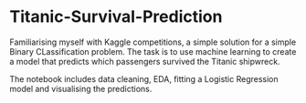 # Titanic-Survival-Prediction

Familiarising myself with Kaggle competitions, a simple solution for a simple Binary CLassification problem. The task is to use machine learning to create a model that predicts which passengers survived the Titanic shipwreck.

The notebook includes data cleaning, EDA, fitting a Logistic Regression model and visualising the predictions.
